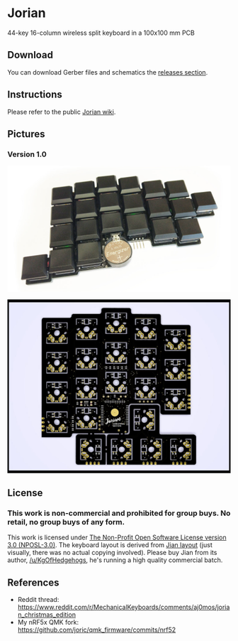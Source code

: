 # Jorian

44-key 16-column wireless split keyboard in a 100x100 mm PCB

## Download

You can download Gerber files and schematics the [releases section](https://github.com/joric/jorian/releases).

## Instructions

Please refer to the public [Jorian wiki](https://github.com/joric/jorian/wiki).

## Pictures

### Version 1.0

![](images/jorian-1.0-assembled.jpg)

![](images/jorian-1.0.jpg)

## License

### This work is non-commercial and prohibited for group buys. No retail, no group buys of any form.

This work is licensed under [The Non-Profit Open Software License version 3.0 (NPOSL-3.0)](https://opensource.org/licenses/NPOSL-3.0).
The keyboard layout is derived from [Jian layout](http://www.keyboard-layout-editor.com/#/gists/4b6c2af67148f58ddd6c6b2976c4370f) (just visually, there was no actual copying involved).
Please buy Jian from its author, [/u/KgOfHedgehogs](http://reddit.com/u/KgOfHedgehogs), he's running a high quality commercial batch.

## References

* Reddit thread: https://www.reddit.com/r/MechanicalKeyboards/comments/aj0mos/jorian_christmas_edition
* My nRF5x QMK fork: https://github.com/joric/qmk_firmware/commits/nrf52
